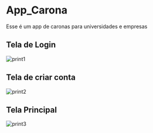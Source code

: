 # App_Carona
Esse é um app de caronas para universidades e empresas

## Tela de Login

![print1](https://user-images.githubusercontent.com/37156004/78049040-eed90780-7350-11ea-92e8-2155cf42220a.jpeg)

## Tela de criar conta

![print2](https://user-images.githubusercontent.com/37156004/78049099-031d0480-7351-11ea-850c-169a38eb62e7.jpeg)

## Tela Principal

![print3](https://user-images.githubusercontent.com/37156004/78049139-0f08c680-7351-11ea-9d6e-0d3386f6329c.jpeg)
